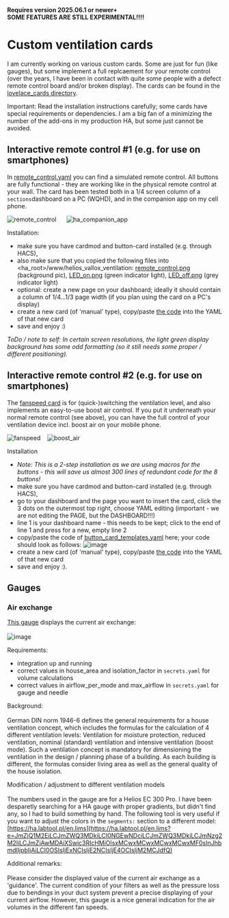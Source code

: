 
**Requires version 2025.06.1 or newer+<br/>
SOME FEATURES ARE STILL EXPERIMENTAL!!!!**

# Custom ventilation cards

I am currently working on various custom cards. Some are just for fun (like gauges), but some implement a full replcaement for your remote control (over the years, I have been in contact with quite some people with a defect remote control board and/or broken display). The cards can be found in the [lovelace_cards directory](https://github.com/Tom-Bom-badil/home-assistant_helios-vallox/tree/develop/www/helios_vallox_ventilation/lovelace_cards).

Important: Read the installation instructions carefully; some cards have special requirements or dependencies.
I am a big fan of a minimizing the number of the add-ons in my production HA, but some just cannot be avoided.

## Interactive remote control #1 (e.g. for use on smartphones)

In [remote_control.yaml](https://github.com/Tom-Bom-badil/home-assistant_helios-vallox/blob/develop/www/helios_vallox_ventilation/lovelace_cards/card_remote_control.yaml) you can find a simulated remote control. All buttons are fully functional - they are working like in the physical remote control at your wall. The card has been tested both in a 1/4 screen column of a `sections`dashboard on a PC (WQHD), and in the companion app on my cell phone.

![remote_control](https://github.com/user-attachments/assets/a2e4e568-ec17-4686-b9fe-4b24ae258e64) &nbsp;&nbsp;&nbsp;&nbsp; ![ha_companion_app](https://github.com/user-attachments/assets/66f70478-2dfc-4228-b406-33959417aed3)

Installation:
- make sure you have cardmod and button-card installed (e.g. through HACS),
- also make sure that you copied the following files into <ha_root>/www/helios_vallox_ventilation: [remote_control.png](https://github.com/Tom-Bom-badil/home-assistant_helios-vallox/blob/develop/www/helios_vallox_ventilation/remote_control.png) (background pic), [LED_on.png](https://github.com/Tom-Bom-badil/home-assistant_helios-vallox/blob/develop/www/helios_vallox_ventilation/LED_on.png) (green indicator light), [LED_off.png](https://github.com/Tom-Bom-badil/home-assistant_helios-vallox/blob/develop/www/helios_vallox_ventilation/LED_off.png) (grey indicator light)
- optional: create a new page on your dashboard; ideally it should contain a column of 1/4...1/3 page width (if you plan using the card on a PC's display)
- create a new card (of 'manual' type), copy/paste [the code](https://github.com/Tom-Bom-badil/home-assistant_helios-vallox/blob/develop/www/helios_vallox_ventilation/lovelace_cards/card_remote_control.yaml) into the YAML of that new card
- save and enjoy :)

_ToDo / note to self: In certain screen resolutions, the light green display background has some odd formatting (so it still needs some proper / different positioning)._

## Interactive remote control #2 (e.g. for use on smartphones)

The [fanspeed card](https://github.com/Tom-Bom-badil/home-assistant_helios-vallox/blob/develop/www/helios_vallox_ventilation/lovelace_cards/card_fanspeed.yaml) is for (quick-)switching the ventilation level, and also implements an easy-to-use boost air control. If you put it underneath your normal remote control (see above), you can have the full control of your ventilation device incl. boost air on your mobile phone.

![fanspeed](https://github.com/user-attachments/assets/325a263c-6991-405b-83b8-10d90ade01e1)&nbsp;&nbsp;&nbsp;&nbsp;![boost_air](https://github.com/user-attachments/assets/6e1a404b-653f-4bee-adf7-45bff8e1c06a)

Installation
- _Note: This is a 2-step installation as we are using macros for the buttons - this will save us almost 300 lines of redundant code for the 8 buttons!_
- make sure you have cardmod and button-card installed (e.g. through HACS),
- go to your dashboard and the page you want to insert the card, click the 3 dots on the outermost top right, choose YAML editing (important - we are not editing the PAGE, but the DASHBOARD!!!)
- line 1 is your dashboard name - this needs to be kept; click to the end of line 1 and press <Enter> for a new, empty line 2
- copy/paste the code of [button_card_templates.yaml](https://github.com/Tom-Bom-badil/home-assistant_helios-vallox/blob/develop/www/helios_vallox_ventilation/lovelace_cards/button_card_templates.yaml) here; your code should look as follows: ![image](https://github.com/user-attachments/assets/2bc103f2-97cc-4b83-9278-b378b714571a)
- create a new card (of 'manual' type), copy/paste [the code](https://github.com/Tom-Bom-badil/home-assistant_helios-vallox/blob/develop/www/helios_vallox_ventilation/lovelace_cards/card_fanspeed.yaml) into the YAML of that new card
- save and enjoy :).

## Gauges

### Air exchange
[This gauge](gauge_air_exchange.yaml) displays the current air exchange:<br/><br/>
![image](https://github.com/user-attachments/assets/f110379d-4c1f-4d32-a07b-e31d3fc4ac4f)

Requirements:
- integration up and running
- correct values in house_area and isolation_factor in `secrets.yaml` for volume calculations
- correct values in airflow_per_mode and max_airflow in `secrets.yaml` for gauge and needle

Background:<br/><br/>
German DIN norm 1946-6 defines the general requirements for a house ventilation concept, which includes the formulas for the calculation of 4 different ventilation levels: Ventilation for moisture protection, reduced ventilation, nominal (standard) ventilation and intensive ventilation (boost mode). Such a ventilation concept is mandatory for dimensioning the ventilation in the design / planning phase of a building. As each building is different, the formulas consider living area as well as the general quality of the house isolation.

Modification / adjustment to different ventilation models<br/><br/>
The numbers used in the gauge are for a Helios EC 300 Pro. I have been desparetly searching for a HA gauge with proper gradients, but didn't find any, so I had to build something by hand. The following tool is very useful if you want to adjust the colors in the `segments:` section to a different model: [https://ha.labtool.pl/en.lims](https://ha.labtool.pl/en.lims?e=JmZjQ1M2EiLCJmZWQ3MDkiLCI0NGEwNDciLCJmZWQ3MDkiLCJmNzg2M2IiLCJmZjAwMDAiXSwic3RlcHMiOlsxMCwxMCwxMCwxMCwxMF0sInJhbmdlIjpbIjAiLCI0OSIsIjExNCIsIjE2NCIsIjE4OCIsIjM2MCJdfQ)

Additional remarks:<br/><br/>
Please consider the displayed value of the current air exchange as a 'guidance'. The current condition of your filters as well as the pressure loss due to bendings in your duct system prevent a precise displaying of your current airflow. However, this gauge is a nice general indication for the air volumes in the different fan speeds.
